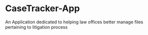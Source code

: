 # CaseTracker-App
An Application dedicated to helping law offices better manage files pertaining to litigation process
